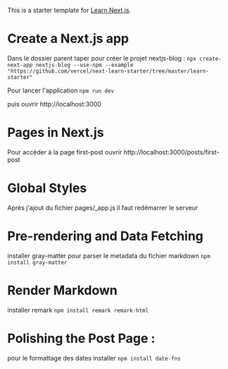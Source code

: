 This is a starter template for [Learn Next.js](https://nextjs.org/learn).

# Create a Next.js app
Dans le dossier parent taper pour créer le projet nextjs-blog :
`npx create-next-app nextjs-blog --use-npm --example "https://github.com/vercel/next-learn-starter/tree/master/learn-starter"`

Pour lancer l'application
`npm run dev`

puis ouvrir http://localhost:3000

# Pages in Next.js
Pour accéder à la page first-post ouvrir http://localhost:3000/posts/first-post

# Global Styles
Après j'ajout du fichier pages/_app.js il faut redémarrer le serveur

# Pre-rendering and Data Fetching
installer gray-matter pour parser le metadata du fichier markdown
`npm install gray-matter`

# Render Markdown
installer remark 
`npm install remark remark-html`

# Polishing the Post Page : 
pour le formattage des dates installer 
`npm install date-fns`